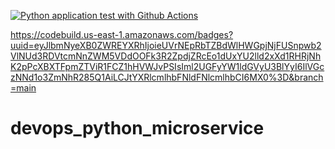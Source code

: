 
[![Python application test with Github Actions](https://github.com/abhisheknagpurkar/devops_python_microservice/actions/workflows/devops.yml/badge.svg)](https://github.com/abhisheknagpurkar/devops_python_microservice/actions/workflows/devops.yml)

https://codebuild.us-east-1.amazonaws.com/badges?uuid=eyJlbmNyeXB0ZWREYXRhIjoieUVrNEpRbTZBdWlHWGpjNjFUSnpwb2VlNUd3RDVtcmNnZWM5VDdOOFk3R2ZpdjZRcEo1dUxYU2lld2xXd1RHRjNhK2pPcXBXTFpmZTViR1FCZ1hHVWJvPSIsIml2UGFyYW1ldGVyU3BlYyI6IlVGczNNd1o3ZmNhR285Q1AiLCJtYXRlcmlhbFNldFNlcmlhbCI6MX0%3D&branch=main

# devops_python_microservice
